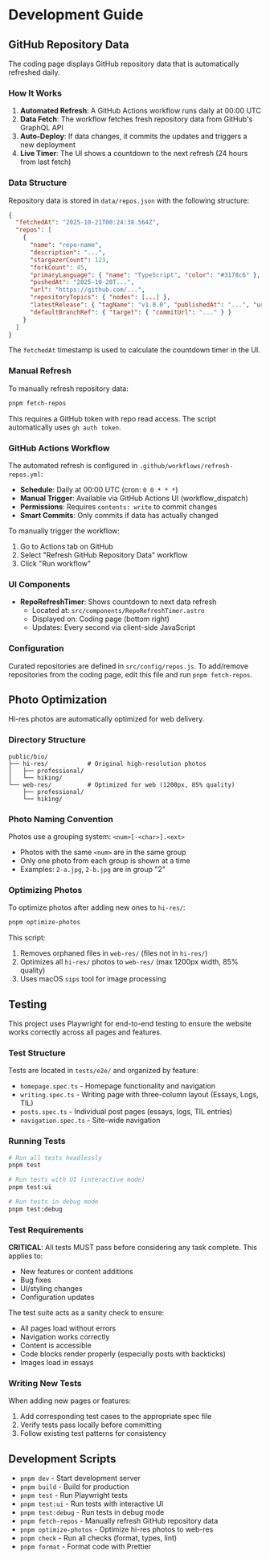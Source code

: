 # Development Guide

## GitHub Repository Data

The coding page displays GitHub repository data that is automatically refreshed daily.

### How It Works

1. **Automated Refresh**: A GitHub Actions workflow runs daily at 00:00 UTC
2. **Data Fetch**: The workflow fetches fresh repository data from GitHub's GraphQL API
3. **Auto-Deploy**: If data changes, it commits the updates and triggers a new deployment
4. **Live Timer**: The UI shows a countdown to the next refresh (24 hours from last fetch)

### Data Structure

Repository data is stored in `data/repos.json` with the following structure:

```json
{
  "fetchedAt": "2025-10-21T00:24:38.564Z",
  "repos": [
    {
      "name": "repo-name",
      "description": "...",
      "stargazerCount": 123,
      "forkCount": 45,
      "primaryLanguage": { "name": "TypeScript", "color": "#3178c6" },
      "pushedAt": "2025-10-20T...",
      "url": "https://github.com/...",
      "repositoryTopics": { "nodes": [...] },
      "latestRelease": { "tagName": "v1.0.0", "publishedAt": "...", "url": "..." },
      "defaultBranchRef": { "target": { "commitUrl": "..." } }
    }
  ]
}
```

The `fetchedAt` timestamp is used to calculate the countdown timer in the UI.

### Manual Refresh

To manually refresh repository data:

```bash
pnpm fetch-repos
```

This requires a GitHub token with repo read access. The script automatically uses `gh auth token`.

### GitHub Actions Workflow

The automated refresh is configured in `.github/workflows/refresh-repos.yml`:

- **Schedule**: Daily at 00:00 UTC (cron: `0 0 * * *`)
- **Manual Trigger**: Available via GitHub Actions UI (workflow_dispatch)
- **Permissions**: Requires `contents: write` to commit changes
- **Smart Commits**: Only commits if data has actually changed

To manually trigger the workflow:

1. Go to Actions tab on GitHub
2. Select "Refresh GitHub Repository Data" workflow
3. Click "Run workflow"

### UI Components

- **RepoRefreshTimer**: Shows countdown to next data refresh
  - Located at: `src/components/RepoRefreshTimer.astro`
  - Displayed on: Coding page (bottom right)
  - Updates: Every second via client-side JavaScript

### Configuration

Curated repositories are defined in `src/config/repos.js`. To add/remove repositories from the coding page, edit this file and run `pnpm fetch-repos`.

## Photo Optimization

Hi-res photos are automatically optimized for web delivery.

### Directory Structure

```
public/bio/
├── hi-res/           # Original high-resolution photos
│   ├── professional/
│   └── hiking/
└── web-res/          # Optimized for web (1200px, 85% quality)
    ├── professional/
    └── hiking/
```

### Photo Naming Convention

Photos use a grouping system: `<num>[-<char>].<ext>`

- Photos with the same `<num>` are in the same group
- Only one photo from each group is shown at a time
- Examples: `2-a.jpg`, `2-b.jpg` are in group "2"

### Optimizing Photos

To optimize photos after adding new ones to `hi-res/`:

```bash
pnpm optimize-photos
```

This script:

1. Removes orphaned files in `web-res/` (files not in `hi-res/`)
2. Optimizes all `hi-res/` photos to `web-res/` (max 1200px width, 85% quality)
3. Uses macOS `sips` tool for image processing

## Testing

This project uses Playwright for end-to-end testing to ensure the website works correctly across all pages and features.

### Test Structure

Tests are located in `tests/e2e/` and organized by feature:

- `homepage.spec.ts` - Homepage functionality and navigation
- `writing.spec.ts` - Writing page with three-column layout (Essays, Logs, TIL)
- `posts.spec.ts` - Individual post pages (essays, logs, TIL entries)
- `navigation.spec.ts` - Site-wide navigation

### Running Tests

```bash
# Run all tests headlessly
pnpm test

# Run tests with UI (interactive mode)
pnpm test:ui

# Run tests in debug mode
pnpm test:debug
```

### Test Requirements

**CRITICAL**: All tests MUST pass before considering any task complete. This applies to:

- New features or content additions
- Bug fixes
- UI/styling changes
- Configuration updates

The test suite acts as a sanity check to ensure:

- All pages load without errors
- Navigation works correctly
- Content is accessible
- Code blocks render properly (especially posts with backticks)
- Images load in essays

### Writing New Tests

When adding new pages or features:

1. Add corresponding test cases to the appropriate spec file
2. Verify tests pass locally before committing
3. Follow existing test patterns for consistency

## Development Scripts

- `pnpm dev` - Start development server
- `pnpm build` - Build for production
- `pnpm test` - Run Playwright tests
- `pnpm test:ui` - Run tests with interactive UI
- `pnpm test:debug` - Run tests in debug mode
- `pnpm fetch-repos` - Manually refresh GitHub repository data
- `pnpm optimize-photos` - Optimize hi-res photos to web-res
- `pnpm check` - Run all checks (format, types, lint)
- `pnpm format` - Format code with Prettier
